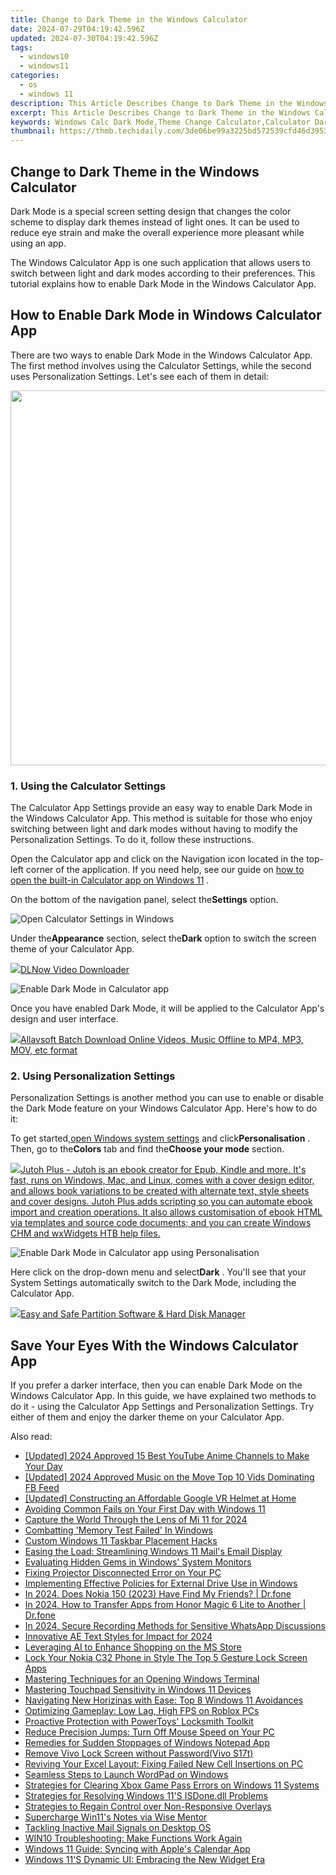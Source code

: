 ```yaml
---
title: Change to Dark Theme in the Windows Calculator
date: 2024-07-29T04:19:42.596Z
updated: 2024-07-30T04:19:42.596Z
tags:
  - windows10
  - windows11
categories:
  - os
  - windows 11
description: This Article Describes Change to Dark Theme in the Windows Calculator
excerpt: This Article Describes Change to Dark Theme in the Windows Calculator
keywords: Windows Calc Dark Mode,Theme Change Calculator,Calculator Dark Settings,Update Windows Calc Theme,Switch Windows Calc Color,Enable Dark Window Calc,Set Windows Calculator Theme
thumbnail: https://thmb.techidaily.com/3de06be99a3225bd572539cfd46d39535123115f6244e3ee7a3676c38fda1900.jpg
---
```


## Change to Dark Theme in the Windows Calculator

 Dark Mode is a special screen setting design that changes the color scheme to display dark themes instead of light ones. It can be used to reduce eye strain and make the overall experience more pleasant while using an app.

 The Windows Calculator App is one such application that allows users to switch between light and dark modes according to their preferences. This tutorial explains how to enable Dark Mode in the Windows Calculator App.

<!-- affiliate ads begin -->

<!-- affiliate ads end -->
## How to Enable Dark Mode in Windows Calculator App

 There are two ways to enable Dark Mode in the Windows Calculator App. The first method involves using the Calculator Settings, while the second uses Personalization Settings. Let's see each of them in detail:

<!-- affiliate ads begin -->
<a href="https://appsumo.8odi.net/c/5597632/2068425/7443" target="_top" id="2068425"><img src="//a.impactradius-go.com/display-ad/7443-2068425" border="0" alt="" width="1200" height="600"/></a><img height="0" width="0" src="https://appsumo.8odi.net/i/5597632/2068425/7443" style="position:absolute;visibility:hidden;" border="0" />
<!-- affiliate ads end -->
### 1\. Using the Calculator Settings

 The Calculator App Settings provide an easy way to enable Dark Mode in the Windows Calculator App. This method is suitable for those who enjoy switching between light and dark modes without having to modify the Personalization Settings. To do it, follow these instructions.

 Open the Calculator app and click on the Navigation icon located in the top-left corner of the application. If you need help, see our guide on [how to open the built-in Calculator app on Windows 11](https://www.makeuseof.com/windows-11-open-calculator/) .

 On the bottom of the navigation panel, select the**Settings** option.

![Open Calculator Settings in Windows](https://static1.makeuseofimages.com/wordpress/wp-content/uploads/2023/03/open-calculator-settings-in-windows.jpg)

 Under the**Appearance** section, select the**Dark** option to switch the screen theme of your Calculator App.

<!-- affiliate ads begin -->
<a href="https://secure.2checkout.com/order/checkout.php?PRODS=4712430&QTY=1&AFFILIATE=108875&CART=1"><img src="https://secure.avangate.com/images/merchant/c404a5adbf90e09631678b13b05d9d7a/products/dlnow_256.png" border="0">DLNow Video Downloader</a>
<!-- affiliate ads end -->
![Enable Dark Mode in Calculator app](https://static1.makeuseofimages.com/wordpress/wp-content/uploads/2023/03/enable-dark-mode-in-calculator-app.jpg)

 Once you have enabled Dark Mode, it will be applied to the Calculator App's design and user interface.

<!-- affiliate ads begin -->
<a href="https://secure.2checkout.com/order/checkout.php?PRODS=4631056&QTY=1&AFFILIATE=108875&CART=1"><img src="https://secure.avangate.com/images/merchant/997e65474a248252883b485717f7d098/products/buy-windows.png" border="0">Allavsoft Batch Download Online Videos, Music Offline to MP4, MP3, MOV, etc format </a>
<!-- affiliate ads end -->
### 2\. Using Personalization Settings

 Personalization Settings is another method you can use to enable or disable the Dark Mode feature on your Windows Calculator App. Here's how to do it:

 To get started,[open Windows system settings](https://www.makeuseof.com/windows-ways-to-open-system-settings/) and click**Personalisation** . Then, go to the**Colors** tab and find the**Choose your mode** section.

<!-- affiliate ads begin -->
<a href="https://secure.2checkout.com/order/checkout.php?PRODS=4699091&QTY=1&AFFILIATE=108875&CART=1"><img src="https://secure.avangate.com/images/merchant/bccefcc1b1eee9eca3ae4f5c1a281482/products/1_jutoh-logo-1200x1600.jpg" border="0">Jutoh Plus -  Jutoh is an ebook creator for Epub, Kindle and more. It's fast, runs on Windows, Mac, and Linux, comes with a cover design editor, and allows book variations to be created with alternate text, style sheets and cover designs. Jutoh Plus adds scripting so you can automate ebook import and creation operations. It also allows customisation of ebook HTML via templates and source code documents; and you can create Windows CHM and wxWidgets HTB help files. </a>
<!-- affiliate ads end -->
![Enable Dark Mode in Calculator app using Personalisation](https://static1.makeuseofimages.com/wordpress/wp-content/uploads/2023/03/enable-dark-mode-in-calculator-app-using-personalisation.jpg)

 Here click on the drop-down menu and select**Dark** . You'll see that your System Settings automatically switch to the Dark Mode, including the Calculator App.

<!-- affiliate ads begin -->
<a href="https://secure.2checkout.com/order/checkout.php?PRODS=22741618&QTY=1&AFFILIATE=108875&CART=1"><img src="https://www.diskpart.com/resource/images/index/dp-index-img-banner-people@2x.png" border="0">Easy and Safe Partition Software & Hard Disk Manager</a>
<!-- affiliate ads end -->
## Save Your Eyes With the Windows Calculator App

 If you prefer a darker interface, then you can enable Dark Mode on the Windows Calculator App. In this guide, we have explained two methods to do it - using the Calculator App Settings and Personalization Settings. Try either of them and enjoy the darker theme on your Calculator App.


<ins class="adsbygoogle"
     style="display:block"
     data-ad-format="autorelaxed"
     data-ad-client="ca-pub-7571918770474297"
     data-ad-slot="1223367746"></ins>



<ins class="adsbygoogle"
     style="display:block"
     data-ad-client="ca-pub-7571918770474297"
     data-ad-slot="8358498916"
     data-ad-format="auto"
     data-full-width-responsive="true"></ins>





<span class="atpl-alsoreadstyle">Also read:</span>
<div><ul>
<li><a href="https://facebook-record-videos.techidaily.com/updated-2024-approved-15-best-youtube-anime-channels-to-make-your-day/"><u>[Updated] 2024 Approved  15 Best YouTube Anime Channels to Make Your Day</u></a></li>
<li><a href="https://facebook-clips.techidaily.com/updated-2024-approved-music-on-the-move-top-10-vids-dominating-fb-feed/"><u>[Updated] 2024 Approved  Music on the Move  Top 10 Vids Dominating FB Feed</u></a></li>
<li><a href="https://extra-tips.techidaily.com/updated-constructing-an-affordable-google-vr-helmet-at-home/"><u>[Updated] Constructing an Affordable Google VR Helmet at Home</u></a></li>
<li><a href="https://windows11.techidaily.com/avoiding-common-fails-on-your-first-day-with-windows-11/"><u>Avoiding Common Fails on Your First Day with Windows 11</u></a></li>
<li><a href="https://screen-recording.techidaily.com/capture-the-world-through-the-lens-of-mi-11-for-2024/"><u>Capture the World Through the Lens of Mi 11 for 2024</u></a></li>
<li><a href="https://windows11.techidaily.com/combatting-memory-test-failed-in-windows/"><u>Combatting 'Memory Test Failed' In Windows</u></a></li>
<li><a href="https://windows11.techidaily.com/custom-windows-11-taskbar-placement-hacks/"><u>Custom Windows 11 Taskbar Placement Hacks</u></a></li>
<li><a href="https://windows11.techidaily.com/easing-the-load-streamlining-windows-11-mails-email-display/"><u>Easing the Load: Streamlining Windows 11 Mail's Email Display</u></a></li>
<li><a href="https://windows11.techidaily.com/evaluating-hidden-gems-in-windows-system-monitors/"><u>Evaluating Hidden Gems in Windows' System Monitors</u></a></li>
<li><a href="https://windows11.techidaily.com/fixing-projector-disconnected-error-on-your-pc/"><u>Fixing Projector Disconnected Error on Your PC</u></a></li>
<li><a href="https://windows11.techidaily.com/implementing-effective-policies-for-external-drive-use-in-windows/"><u>Implementing Effective Policies for External Drive Use in Windows</u></a></li>
<li><a href="https://location-social.techidaily.com/in-2024-does-nokia-150-2023-have-find-my-friends-drfone-by-drfone-virtual-android/"><u>In 2024, Does Nokia 150 (2023) Have Find My Friends? | Dr.fone</u></a></li>
<li><a href="https://android-transfer.techidaily.com/in-2024-how-to-transfer-apps-from-honor-magic-6-lite-to-another-drfone-by-drfone-transfer-from-android-transfer-from-android/"><u>In 2024, How to Transfer Apps from Honor Magic 6 Lite to Another | Dr.fone</u></a></li>
<li><a href="https://screen-recording.techidaily.com/in-2024-secure-recording-methods-for-sensitive-whatsapp-discussions/"><u>In 2024, Secure Recording Methods for Sensitive WhatsApp Discussions</u></a></li>
<li><a href="https://some-techniques.techidaily.com/innovative-ae-text-styles-for-impact-for-2024/"><u>Innovative AE Text Styles for Impact for 2024</u></a></li>
<li><a href="https://windows11.techidaily.com/leveraging-ai-to-enhance-shopping-on-the-ms-store/"><u>Leveraging AI to Enhance Shopping on the MS Store</u></a></li>
<li><a href="https://easy-unlock-android.techidaily.com/lock-your-nokia-c32-phone-in-style-the-top-5-gesture-lock-screen-apps-by-drfone-android/"><u>Lock Your Nokia C32 Phone in Style The Top 5 Gesture Lock Screen Apps</u></a></li>
<li><a href="https://windows11.techidaily.com/mastering-techniques-for-an-opening-windows-terminal/"><u>Mastering Techniques for an Opening Windows Terminal</u></a></li>
<li><a href="https://windows11.techidaily.com/mastering-touchpad-sensitivity-in-windows-11-devices/"><u>Mastering Touchpad Sensitivity in Windows 11 Devices</u></a></li>
<li><a href="https://windows11.techidaily.com/navigating-new-horizinas-with-ease-top-8-windows-11-avoidances/"><u>Navigating New Horizinas with Ease: Top 8 Windows 11 Avoidances</u></a></li>
<li><a href="https://windows11.techidaily.com/optimizing-gameplay-low-lag-high-fps-on-roblox-pcs/"><u>Optimizing Gameplay: Low Lag, High FPS on Roblox PCs</u></a></li>
<li><a href="https://windows11.techidaily.com/proactive-protection-with-powertoys-locksmith-toolkit/"><u>Proactive Protection with PowerToys' Locksmith Toolkit</u></a></li>
<li><a href="https://windows11.techidaily.com/reduce-precision-jumps-turn-off-mouse-speed-on-your-pc/"><u>Reduce Precision Jumps: Turn Off Mouse Speed on Your PC</u></a></li>
<li><a href="https://windows11.techidaily.com/remedies-for-sudden-stoppages-of-windows-notepad-app/"><u>Remedies for Sudden Stoppages of Windows Notepad App</u></a></li>
<li><a href="https://techidaily.com/remove-vivo-lock-screen-without-password-vivo-s17t-by-drfone-android-unlock-android-unlock/"><u>Remove Vivo Lock Screen without Password(Vivo S17t)</u></a></li>
<li><a href="https://windows11.techidaily.com/reviving-your-excel-layout-fixing-failed-new-cell-insertions-on-pc/"><u>Reviving Your Excel Layout: Fixing Failed New Cell Insertions on PC</u></a></li>
<li><a href="https://windows11.techidaily.com/seamless-steps-to-launch-wordpad-on-windows/"><u>Seamless Steps to Launch WordPad on Windows</u></a></li>
<li><a href="https://windows11.techidaily.com/strategies-for-clearing-xbox-game-pass-errors-on-windows-11-systems/"><u>Strategies for Clearing Xbox Game Pass Errors on Windows 11 Systems</u></a></li>
<li><a href="https://windows11.techidaily.com/strategies-for-resolving-windows-11s-isdonedll-problems/"><u>Strategies for Resolving Windows 11'S ISDone.dll Problems</u></a></li>
<li><a href="https://windows11.techidaily.com/strategies-to-regain-control-over-non-responsive-overlays/"><u>Strategies to Regain Control over Non-Responsive Overlays</u></a></li>
<li><a href="https://windows11.techidaily.com/supercharge-win11s-notes-via-wise-mentor/"><u>Supercharge Win11's Notes via Wise Mentor</u></a></li>
<li><a href="https://windows11.techidaily.com/tackling-inactive-mail-signals-on-desktop-os/"><u>Tackling Inactive Mail Signals on Desktop OS</u></a></li>
<li><a href="https://windows11.techidaily.com/win10-troubleshooting-make-functions-work-again/"><u>WIN10 Troubleshooting: Make Functions Work Again</u></a></li>
<li><a href="https://windows11.techidaily.com/windows-11-guide-syncing-with-apples-calendar-app/"><u>Windows 11 Guide: Syncing with Apple's Calendar App</u></a></li>
<li><a href="https://windows11.techidaily.com/windows-11s-dynamic-ui-embracing-the-new-widget-era/"><u>Windows 11'S Dynamic UI: Embracing the New Widget Era</u></a></li>
</ul></div>
